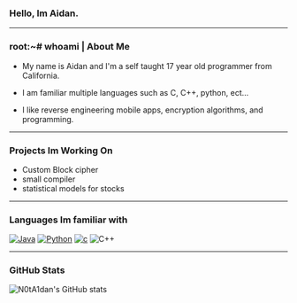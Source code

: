 ### Hello, Im Aidan.


---
### root:~# whoami | About Me

- My name is Aidan and I'm a self taught 17 year old programmer from California.

- I am familiar multiple languages such as C, C++, python, ect...

- I like reverse engineering mobile apps, encryption algorithms, and programming.

---
### Projects Im Working On

- Custom Block cipher
- small compiler
- statistical models for stocks
  
---
### Languages Im familiar with

[![Java](https://img.shields.io/badge/Java-ED8B00?style=for-the-badge&logo=java&logoColor=white
)](https://www.oracle.com/java/) [![Python](https://img.shields.io/badge/Python-3776AB?style=for-the-badge&logo=python&logoColor=white)](https://www.python.org/) [![c](https://img.shields.io/badge/C-00599C?style=for-the-badge&logo=c&logoColor=white)](https://en.wikipedia.org/wiki/C_(programming_language)/) ![C++](https://img.shields.io/badge/c++-%2300599C.svg?style=for-the-badge&logo=c%2B%2B&logoColor=white)




---

### GitHub Stats

![N0tA1dan's GitHub stats](https://github-readme-stats.vercel.app/api?username=N0tA1dan&show_icons=true&theme=dark)

